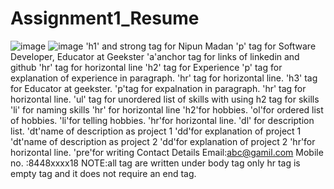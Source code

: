 # Assignment1_Resume
![image](https://github.com/nipun0607/Assignment1_Resume/assets/126556793/01a36526-0c64-4116-83af-60634b22ecf1)
![image](https://github.com/nipun0607/Assignment1_Resume/assets/126556793/cce07e05-a973-443f-9ed8-bd93dbd15507)
'h1' and strong  tag for Nipun Madan
'p' tag for Software Developer, Educator at Geekster
'a'anchor tag for links of linkedin and github 
'hr' tag for horizontal line 
'h2' tag for Experience
'p' tag for explanation of experience in paragraph.
'hr' tag for horizontal line.
'h3' tag for Educator at geekster.
'p'tag for expalnation in paragraph.
'hr' tag for horizontal line.
'ul' tag for unordered list of skills with using h2 tag for skills
'li' for naming skills
'hr' for horizontal line 
'h2'for hobbies.
'ol'for ordered list of hobbies.
'li'for telling hobbies.
'hr'for horizontal line.
'dl' for description list.
'dt'name of description as project 1
'dd'for explanation of project 1
'dt'name of description as project 2
'dd'for explanation of project 2
'hr'for horizontal line.
'pre'for writing  Contact Details 
        Email:abc@gamil.com 
        Mobile no. :8448xxxx18
 NOTE:all tag are written under body tag
  only hr tag is empty tag  and it does not require an end tag.
        



